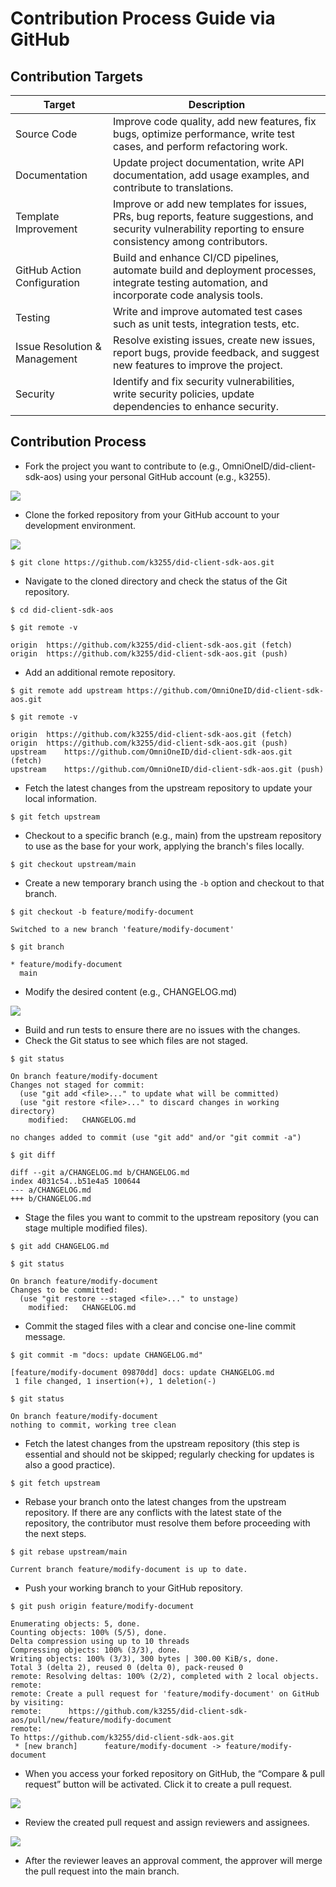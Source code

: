 # Contribution Process Guide via GitHub

## Contribution Targets

| Target         | Description                                                                                                                               |
|----------------|-------------------------------------------------------------------------------------------------------------------------------------------|
| Source Code    | Improve code quality, add new features, fix bugs, optimize performance, write test cases, and perform refactoring work.                    |
| Documentation  | Update project documentation, write API documentation, add usage examples, and contribute to translations.                                |
| Template Improvement | Improve or add new templates for issues, PRs, bug reports, feature suggestions, and security vulnerability reporting to ensure consistency among contributors. |
| GitHub Action Configuration | Build and enhance CI/CD pipelines, automate build and deployment processes, integrate testing automation, and incorporate code analysis tools. |
| Testing        | Write and improve automated test cases such as unit tests, integration tests, etc.                                                       |
| Issue Resolution & Management | Resolve existing issues, create new issues, report bugs, provide feedback, and suggest new features to improve the project. |
| Security       | Identify and fix security vulnerabilities, write security policies, update dependencies to enhance security.                              |

## Contribution Process
- Fork the project you want to contribute to (e.g., OmniOneID/did-client-sdk-aos) using your personal GitHub account (e.g., k3255).


![](docs/assets/images/1.fork.png)

- Clone the forked repository from your GitHub account to your development environment.


![](docs/assets/images/2.clone.png)

`$ git clone https://github.com/k3255/did-client-sdk-aos.git`

- Navigate to the cloned directory and check the status of the Git repository.


`$ cd did-client-sdk-aos`

`$ git remote -v`
```
origin	https://github.com/k3255/did-client-sdk-aos.git (fetch)
origin	https://github.com/k3255/did-client-sdk-aos.git (push)
```

- Add an additional remote repository.

`$ git remote add upstream https://github.com/OmniOneID/did-client-sdk-aos.git`

`$ git remote -v`
```
origin	https://github.com/k3255/did-client-sdk-aos.git (fetch)
origin	https://github.com/k3255/did-client-sdk-aos.git (push)
upstream	https://github.com/OmniOneID/did-client-sdk-aos.git (fetch)
upstream	https://github.com/OmniOneID/did-client-sdk-aos.git (push)
```

- Fetch the latest changes from the upstream repository to update your local information.

`$ git fetch upstream`

- Checkout to a specific branch (e.g., main) from the upstream repository to use as the base for your work, applying the branch's files locally.

`$ git checkout upstream/main`

- Create a new temporary branch using the `-b` option and checkout to that branch.

`$ git checkout -b feature/modify-document`
```
Switched to a new branch 'feature/modify-document'
```

`$ git branch`
```
* feature/modify-document
  main
```

- Modify the desired content (e.g., CHANGELOG.md)

![](docs/assets/images/3.modify_doc.png)

- Build and run tests to ensure there are no issues with the changes.
- Check the Git status to see which files are not staged.

`$ git status`
```
On branch feature/modify-document
Changes not staged for commit:
  (use "git add <file>..." to update what will be committed)
  (use "git restore <file>..." to discard changes in working directory)
	modified:   CHANGELOG.md

no changes added to commit (use "git add" and/or "git commit -a")
```

`$ git diff`
```
diff --git a/CHANGELOG.md b/CHANGELOG.md
index 4031c54..b51e4a5 100644
--- a/CHANGELOG.md
+++ b/CHANGELOG.md
```

- Stage the files you want to commit to the upstream repository (you can stage multiple modified files).

`$ git add CHANGELOG.md`

`$ git status`
```
On branch feature/modify-document
Changes to be committed:
  (use "git restore --staged <file>..." to unstage)
	modified:   CHANGELOG.md
```

- Commit the staged files with a clear and concise one-line commit message.

`$ git commit -m "docs: update CHANGELOG.md"`
```
[feature/modify-document 09870dd] docs: update CHANGELOG.md
 1 file changed, 1 insertion(+), 1 deletion(-)
```

`$ git status`
```
On branch feature/modify-document
nothing to commit, working tree clean
```

- Fetch the latest changes from the upstream repository (this step is essential and should not be skipped; regularly checking for updates is also a good practice).

`$ git fetch upstream`

- Rebase your branch onto the latest changes from the upstream repository. If there are any conflicts with the latest state of the repository, the contributor must resolve them before proceeding with the next steps.

`$ git rebase upstream/main`
```
Current branch feature/modify-document is up to date.
```

- Push your working branch to your GitHub repository.

`$ git push origin feature/modify-document`
```
Enumerating objects: 5, done.
Counting objects: 100% (5/5), done.
Delta compression using up to 10 threads
Compressing objects: 100% (3/3), done.
Writing objects: 100% (3/3), 300 bytes | 300.00 KiB/s, done.
Total 3 (delta 2), reused 0 (delta 0), pack-reused 0
remote: Resolving deltas: 100% (2/2), completed with 2 local objects.
remote: 
remote: Create a pull request for 'feature/modify-document' on GitHub by visiting:
remote:      https://github.com/k3255/did-client-sdk-aos/pull/new/feature/modify-document
remote: 
To https://github.com/k3255/did-client-sdk-aos.git
 * [new branch]      feature/modify-document -> feature/modify-document
```

- When you access your forked repository on GitHub, the “Compare & pull request” button will be activated. Click it to create a pull request.

![](docs/assets/images/4.create_pr.png)

- Review the created pull request and assign reviewers and assignees.

![](docs/assets/images/5.pull_request.png)

- After the reviewer leaves an approval comment, the approver will merge the pull request into the main branch.
